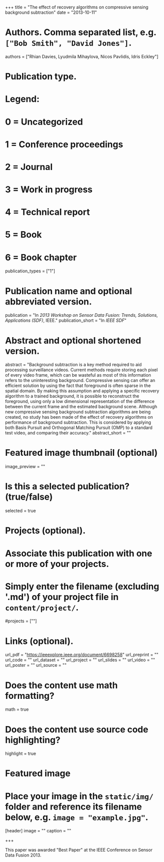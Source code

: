 +++
title = "The effect of recovery algorithms on compressive sensing background subtraction"
date = "2013-10-11"

# Authors. Comma separated list, e.g. `["Bob Smith", "David Jones"]`.
authors = ["Rhian Davies, Lyudmila Mihaylova, Nicos Pavlidis, Idris Eckley"]

# Publication type.
# Legend:
# 0 = Uncategorized
# 1 = Conference proceedings
# 2 = Journal
# 3 = Work in progress
# 4 = Technical report
# 5 = Book
# 6 = Book chapter
publication_types = ["1"]

# Publication name and optional abbreviated version.
publication = "In *2013 Workshop on Sensor Data Fusion: Trends, Solutions, Applications (SDF)*, IEEE."
publication_short = "In *IEEE SDF*"

# Abstract and optional shortened version.
abstract = "Background subtraction is a key method required to aid processing surveillance videos. Current methods require storing each pixel of every video frame, which can be wasteful as most of this information refers to the uninteresting background. Compressive sensing can offer an efficient solution by using the fact that foreground is often sparse in the spatial domain. By making this assumption and applying a specific recovery algorithm to a trained background, it is possible to reconstruct the foreground, using only a low dimensional representation of the difference between the current frame and the estimated background scene. Although new compressive sensing background subtraction algorithms are being created, no study has been made of the effect of recovery algorithms on performance of background subtraction. This is considered by applying both Basis Pursuit and Orthogonal Matching Pursuit (OMP) to a standard test video, and comparing their accuracy."
abstract_short = ""

# Featured image thumbnail (optional)
image_preview = ""

# Is this a selected publication? (true/false)
selected = true

# Projects (optional).
#   Associate this publication with one or more of your projects.
#   Simply enter the filename (excluding '.md') of your project file in `content/project/`.
#projects = [""]

# Links (optional).
url_pdf = "https://ieeexplore.ieee.org/document/6698258"
url_preprint = ""
url_code = ""
url_dataset = ""
url_project = ""
url_slides = ""
url_video = ""
url_poster = ""
url_source = ""

# Does the content use math formatting?
math = true

# Does the content use source code highlighting?
highlight = true

# Featured image
# Place your image in the `static/img/` folder and reference its filename below, e.g. `image = "example.jpg"`.
[header]
image = ""
caption = ""

+++

This paper was awarded "Best Paper" at the IEEE Conference on Sensor Data Fusion 2013.
